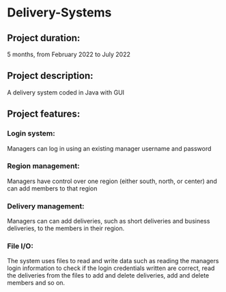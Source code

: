 # Delivery-Systems
## Project duration: 
5 months, from February 2022 to July 2022
## Project description: 
A delivery system coded in Java with GUI
## Project features:
### Login system: 
Managers can log in using an existing manager username and password
### Region management: 
Managers have control over one region (either south, north, or center) and can add members to that region
### Delivery management: 
Managers can can add deliveries, such as short deliveries and business deliveries, to the members in their region.
### File I/O: 
The system uses files to read and write data such as reading the managers login information to check if the login credentials written are correct, read the deliveries from the files to add and delete deliveries, add and delete members and so on.
